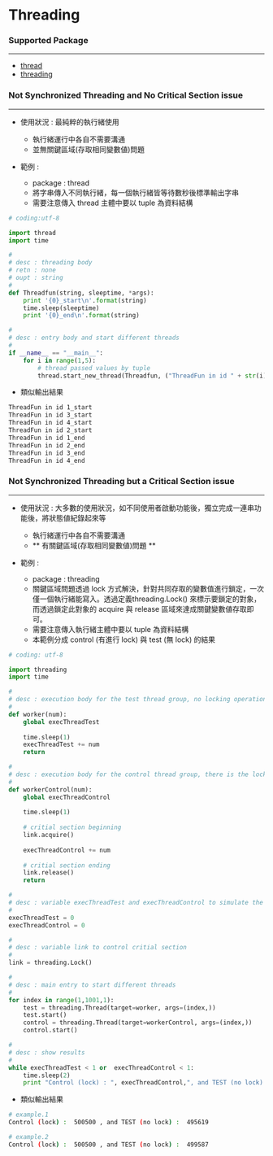 # Threading



### Supported Package
---

* [thread](https://docs.python.org/2/library/thread.html)
* [threading](https://docs.python.org/2/library/threading.html)

### Not Synchronized Threading and No Critical Section issue
---

* 使用狀況 : 最純粹的執行緒使用
  * 執行緒運行中各自不需要溝通
  * 並無關鍵區域(存取相同變數値)問題

* 範例 :
  * package : thread
  * 將字串傳入不同執行緒，每一個執行緒皆等待數秒後標準輸出字串
  * 需要注意傳入 thread 主體中要以 tuple 為資料結構

```python
# coding:utf-8

import thread
import time

# 
# desc : threading body
# retn : none
# oupt : string
#
def Threadfun(string, sleeptime, *args):
    print '{0}_start\n'.format(string)
    time.sleep(sleeptime)
    print '{0}_end\n'.format(string)

#
# desc : entry body and start different threads
#
if __name__ == "__main__":
    for i in range(1,5):
        # thread passed values by tuple
        thread.start_new_thread(Threadfun, ("ThreadFun in id " + str(i), i))
```

* 類似輸出結果

```bash
ThreadFun in id 1_start
ThreadFun in id 3_start
ThreadFun in id 4_start
ThreadFun in id 2_start
ThreadFun in id 1_end
ThreadFun in id 2_end
ThreadFun in id 3_end
ThreadFun in id 4_end
```

### Not Synchronized Threading but a Critical Section issue
---

* 使用狀況 : 大多數的使用狀況，如不同使用者啟動功能後，獨立完成一連串功能後，將狀態値紀錄起來等
  * 執行緒運行中各自不需要溝通
  * ** 有關鍵區域(存取相同變數値)問題 **

* 範例 :
  * package : threading
  * 關鍵區域問題透過 lock 方式解決，針對共同存取的變數值進行鎖定，一次僅一個執行緒能寫入。透過定義threading.Lock() 來標示要鎖定的對象，而透過鎖定此對象的 acquire 與 release 區域來達成關鍵變數値存取即可。
  * 需要注意傳入執行緒主體中要以 tuple 為資料結構
  * 本範例分成 control (有進行 lock) 與 test (無 lock) 的結果

```python
# coding: utf-8 

import threading
import time

#
# desc : execution body for the test thread group, no locking operation
#
def worker(num):
    global execThreadTest
    
    time.sleep(1)   
    execThreadTest += num  
    return

#
# desc : execution body for the control thread group, there is the locking operation
#
def workerControl(num):
    global execThreadControl
    
    time.sleep(1)
    
    # critial section beginning
    link.acquire()
    
    execThreadControl += num
    
    # critial section ending
    link.release()    
    return

#
# desc : variable execThreadTest and execThreadControl to simulate the critial objects
#
execThreadTest = 0
execThreadControl = 0

#
# desc : variable link to control critial section
#
link = threading.Lock()

#
# desc : main entry to start different threads
#
for index in range(1,1001,1):
    test = threading.Thread(target=worker, args=(index,))
    test.start()    
    control = threading.Thread(target=workerControl, args=(index,))
    control.start()

#
# desc : show results
#
while execThreadTest < 1 or  execThreadControl < 1:       
    time.sleep(2)
    print "Control (lock) : ", execThreadControl,", and TEST (no lock) : ", execThreadTest
```

* 類似輸出結果

```bash
# example.1
Control (lock) :  500500 , and TEST (no lock) :  495619

# example.2
Control (lock) :  500500 , and TEST (no lock) :  499587
```

